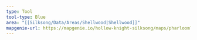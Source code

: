 ```yaml
---
type: Tool
tool-type: Blue
area: "[[Silksong/Data/Areas/Shellwood|Shellwood]]"
mapgenie-url: https://mapgenie.io/hollow-knight-silksong/maps/pharloom?locationIds=478294
---
```

